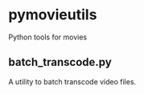 # pymovieutils

Python tools for movies

## batch_transcode.py
A utility to batch transcode video files. 